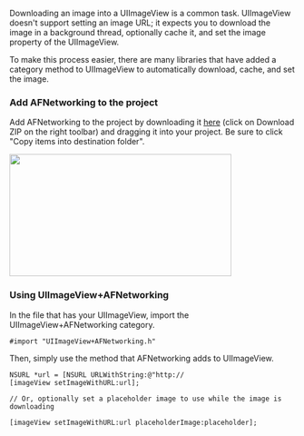 Downloading an image into a UIImageView is a common task. UIImageView doesn't support setting an image URL; it expects you to download the image in a background thread, optionally cache it, and set the image property of the UIImageView.

To make this process easier, there are many libraries that have added a category method to UIImageView to automatically download, cache, and set the image.

### Add AFNetworking to the project

Add AFNetworking to the project by downloading it [here](https://github.com/AFNetworking/AFNetworking) (click on Download ZIP on the right toolbar) and dragging it into your project. Be sure to click "Copy items into destination folder".

<img src=http://i.imgur.com/HqccIFp.gif width="391" height="215"/>

### Using UIImageView+AFNetworking

In the file that has your UIImageView, import the UIImageView+AFNetworking category.

```
#import "UIImageView+AFNetworking.h"
```

Then, simply use the method that AFNetworking adds to UIImageView.

```
NSURL *url = [NSURL URLWithString:@"http://
[imageView setImageWithURL:url];

// Or, optionally set a placeholder image to use while the image is downloading

[imageView setImageWithURL:url placeholderImage:placeholder];
```


